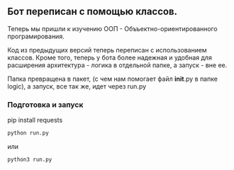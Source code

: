 ## Бот переписан с помощью классов.

Теперь мы пришли к изучению ООП - Объъектно-ориентированного програмирования.

Код из предыдущих версий теперь переписан с использованием классов.
Кроме того, теперь у бота более надежная и удобная для расширения архитектура - логика в отдельной папке, а запуск - вне ее.

Папка превращена в пакет, (с чем нам помогает файл  __init__.py в папке logic), а запуск, все так же, идет через run.py


### Подготовка и запуск

pip install requests

```bash
python run.py

```
или

```bash
python3 run.py
```
